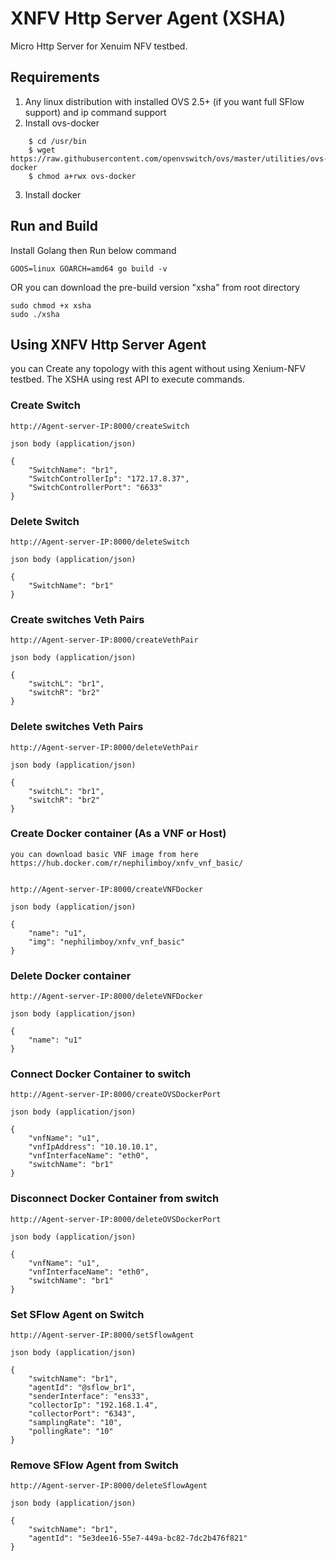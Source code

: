 # XNFV Http Server Agent (XSHA)
Micro Http Server for Xenuim NFV testbed.

## Requirements
1. Any linux distribution with installed OVS 2.5+ (if you want full SFlow support) and ip command support
2. Install ovs-docker

```
    $ cd /usr/bin
    $ wget https://raw.githubusercontent.com/openvswitch/ovs/master/utilities/ovs-docker
    $ chmod a+rwx ovs-docker
```
3. Install docker

## Run and Build
Install Golang then Run below command

```
GOOS=linux GOARCH=amd64 go build -v
```

OR you can download the pre-build version "xsha" from root directory

```
sudo chmod +x xsha
sudo ./xsha
```

## Using XNFV Http Server Agent
you can Create any topology with this agent without using Xenium-NFV testbed. The XSHA using rest API to execute commands.

### Create Switch


    http://Agent-server-IP:8000/createSwitch

    json body (application/json)

    {
        "SwitchName": "br1",
        "SwitchControllerIp": "172.17.8.37",
        "SwitchControllerPort": "6633"
    }


### Delete Switch


    http://Agent-server-IP:8000/deleteSwitch

    json body (application/json)

    {
        "SwitchName": "br1"
    }


### Create switches Veth Pairs


    http://Agent-server-IP:8000/createVethPair

    json body (application/json)

    {
        "switchL": "br1",
        "switchR": "br2"
    }


### Delete switches Veth Pairs


    http://Agent-server-IP:8000/deleteVethPair

    json body (application/json)

    {
        "switchL": "br1",
        "switchR": "br2"
    }


### Create Docker container (As a VNF or Host)
    you can download basic VNF image from here
    https://hub.docker.com/r/nephilimboy/xnfv_vnf_basic/


    http://Agent-server-IP:8000/createVNFDocker

    json body (application/json)

    {
        "name": "u1",
        "img": "nephilimboy/xnfv_vnf_basic"
    }


### Delete Docker container


    http://Agent-server-IP:8000/deleteVNFDocker

    json body (application/json)

    {
        "name": "u1"
    }


### Connect Docker Container to switch


    http://Agent-server-IP:8000/createOVSDockerPort

    json body (application/json)

    {
        "vnfName": "u1",
        "vnfIpAddress": "10.10.10.1",
        "vnfInterfaceName": "eth0",
        "switchName": "br1"
    }


### Disconnect Docker Container from switch


    http://Agent-server-IP:8000/deleteOVSDockerPort

    json body (application/json)

    {
        "vnfName": "u1",
        "vnfInterfaceName": "eth0",
        "switchName": "br1"
    }


### Set SFlow Agent on Switch


    http://Agent-server-IP:8000/setSflowAgent

    json body (application/json)

    {
        "switchName": "br1",
        "agentId": "@sflow_br1",
        "senderInterface": "ens33",
        "collectorIp": "192.168.1.4",
        "collectorPort": "6343",
        "samplingRate": "10",
        "pollingRate": "10"
    }


### Remove SFlow Agent from Switch


    http://Agent-server-IP:8000/deleteSflowAgent

    json body (application/json)

    {
        "switchName": "br1",
        "agentId": "5e3dee16-55e7-449a-bc82-7dc2b476f821"
    }






